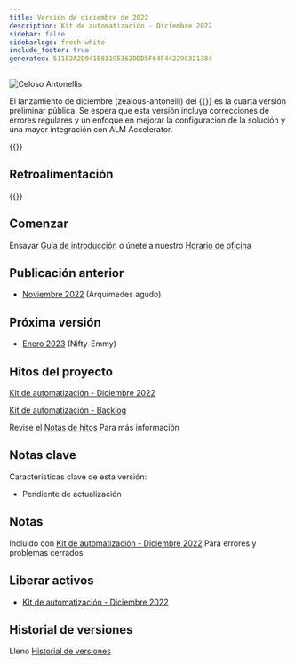 ```yaml
---
title: Versión de diciembre de 2022
description: Kit de automatización - Diciembre 2022
sidebar: false
sidebarlogo: fresh-white
include_footer: true
generated: 51182A2D941E81195362DDD5F64F44229C321384
---
```


<div class="optional">

![Celoso Antonellis](/images/zealous-antonelli.png)

El lanzamiento de diciembre (zealous-antonelli) del {{<product-name>}} es la cuarta versión preliminar pública. Se espera que esta versión incluya correcciones de errores regulares y un enfoque en mejorar la configuración de la solución y una mayor integración con ALM Accelerator.

</div>

<div class="optional">

{{<presentationStyles>}}

## Retroalimentación

{{<questions name="/releases/december-2022.json" completed="Thank you for providing feedback" showNavigationButtons=false >}}

</div>

<div class="optional">

## Comenzar

Ensayar [Guía de introducción](/es/get-started) o únete a nuestro [Horario de oficina](/es/office-hours)

## Publicación anterior

- [Noviembre 2022](/es/releases/november-2022) (Arquímedes agudo)

## Próxima versión

- [Enero 2023](/es/releases/january-2023) (Nifty-Emmy)

## Hitos del proyecto

[Kit de automatización - Diciembre 2022](https://github.com/orgs/microsoft/projects/486/views/5)

[Kit de automatización - Backlog](https://github.com/orgs/microsoft/projects/486/views/1)

Revise el [Notas de hitos](/es/releases/milestones) Para más información

## Notas clave

Características clave de esta versión:

- Pendiente de actualización

## Notas

Incluido con [Kit de automatización - Diciembre 2022](https://github.com/microsoft/powercat-automation-kit/releases/tag/AutomationKit-December2022) Para errores y problemas cerrados

## Liberar activos

- [Kit de automatización - Diciembre 2022](https://github.com/microsoft/powercat-automation-kit/releases/tag/AutomationKit-December2022)

## Historial de versiones

Lleno [Historial de versiones](/es/releases)

</div>
